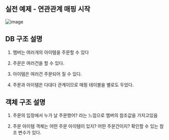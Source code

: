 ## 실전 예제 - 연관관계 매핑 시작

![image](https://user-images.githubusercontent.com/68735491/133247334-f72f5e4f-3a44-4fb4-b9b9-9eab69217906.png)

## DB 구조 설명

1. 멤버는 여러개의 아이템을 주문할 수 있다

2. 주문은 여러건을 할 수 있다.

3. 아이템은 여러건 주문되어 질 수 있다.

4. 주문과 아이템은 다대다 관계이므로 매핑 테이블을 별로도 두었다.

## 객체 구조 설명

1. 주문의 입장에서 누가 날 주문했어? 라는 느낌으로 멤버의 참조값을 가지고있음

2. 주문 아이템 객체는 어떤 주문 아이템이 있지? 어떤 주문건이지? 확인할 수 있는 참조 변수가 있다.